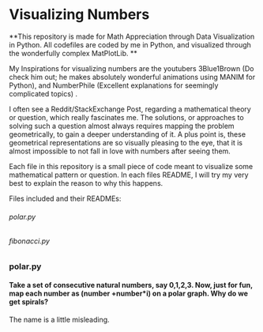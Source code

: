 # Visualizing Numbers


**This repository is made for Math Appreciation through Data Visualization in Python. All codefiles are coded by me in Python, and visualized through the
wonderfully complex MatPlotLib. **

My Inspirations for visualizing numbers are the youtubers 3Blue1Brown (Do check him out; he makes absolutely wonderful animations using MANIM for Python), 
and NumberPhile (Excellent explanations for seemingly complicated topics) .

I often see a Reddit/StackExchange Post, regarding a mathematical theory or question, which really fascinates me. The solutions, or approaches to solving such
a question almost always requires mapping the problem geometrically, to gain a deeper understanding of it. A plus point is, these geometrical representations
are so visually pleasing to the eye, that it is almost impossible to not fall in love with numbers after seeing them.


Each file in this repository is a small piece of code meant to visualize some mathematical pattern or question. In each files README, I will try my very best to
explain the reason to why this happens.

Files included and their READMEs:
###### polar.py
###### fibonacci.py

### polar.py
#### Take a set of consecutive natural numbers, say 0,1,2,3. Now, just for fun, map each number as (number +number*i) on a polar graph. Why do we get spirals?
The name is a little misleading. 
